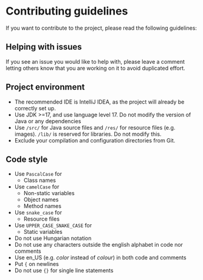 # Contributing guidelines

If you want to contribute to the project, please read the following guidelines:

## Helping with issues

If you see an issue you would like to help with, please leave a comment letting others know that you are working on it
to avoid duplicated effort.

## Project environment

- The recommended IDE is IntelliJ IDEA, as the project will already be correctly set up.
- Use JDK >=17, and use language level 17. Do not modify the version of Java or any dependencies
- Use `/src/` for Java source files and `/res/` for resource files (e.g. images). `/lib/` is reserved for libraries. Do not
modify this.
- Exclude your compilation and configuration directories from Git.

## Code style

- Use `PascalCase` for
    - Class names
- Use `camelCase` for
    - Non-static variables
    - Object names
    - Method names
- Use `snake_case` for
    - Resource files
- Use `UPPER_CASE_SNAKE_CASE` for
    - Static variables
- Do not use Hungarian notation
- Do not use any characters outside the english alphabet in code nor comments
- Use en_US (e.g. *color* instead of *colour*) in both code and comments
- Put `{` on newlines
- Do not use `{}` for single line statements
